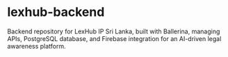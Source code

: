 # lexhub-backend
Backend repository for LexHub IP Sri Lanka, built with Ballerina, managing APIs, PostgreSQL database, and Firebase integration for an AI-driven legal awareness platform.

